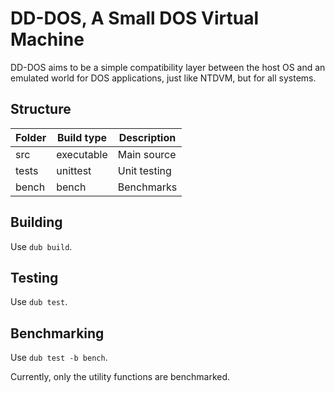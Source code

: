 # DD-DOS, A Small DOS Virtual Machine

DD-DOS aims to be a simple compatibility layer between the host OS and an emulated world for DOS applications, just like NTDVM, but for all systems.

## Structure

| Folder | Build type | Description |
|---|---|---|
| src | executable | Main source |
| tests | unittest | Unit testing |
| bench | bench | Benchmarks |

## Building

Use `dub build`.

## Testing

Use `dub test`.

## Benchmarking

Use `dub test -b bench`.

Currently, only the utility functions are benchmarked.